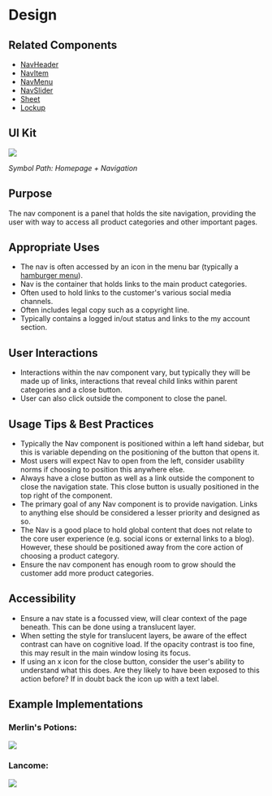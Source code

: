 # Design

## Related Components

- [NavHeader](#!/NavHeader)
- [NavItem](#!/NavItem)
- [NavMenu](#!/NavMenu)
- [NavSlider](#!/NavSlider)
- [Sheet](#!/Sheet)
- [Lockup](#!/Lockup)

## UI Kit

![](../../assets/images/components/nav/nav-uikit.png)

*Symbol Path: Homepage + Navigation*

## Purpose

The nav component is a panel that holds the site navigation, providing the user with way to access all product categories and other important pages.

## Appropriate Uses

- The nav is often accessed by an icon in the menu bar (typically a [hamburger menu](#!/HamburgerMenu)).
- Nav is the container that holds links to the main product categories.
- Often used to hold links to the customer's various social media channels.
- Often includes legal copy such as a copyright line.
- Typically contains a logged in/out status and links to the my account section.

## User Interactions

- Interactions within the nav component vary, but typically they will be made up of links, interactions that reveal child links within parent categories and a close button.
- User can also click outside the component to close the panel.

## Usage Tips & Best Practices

- Typically the Nav component is positioned within a left hand sidebar, but this is variable depending on the positioning of the button that opens it.
- Most users will expect Nav to open from the left, consider usability norms if choosing to position this anywhere else.
- Always have a close button as well as a link outside the component to close the navigation state. This close button is usually positioned in the top right of the component.
- The primary goal of any Nav component is to provide navigation. Links to anything else should be considered a lesser priority and designed as so.
- The Nav is a good place to hold global content that does not relate to the core user experience (e.g. social icons or external links to a blog). However, these should be positioned away from the core action of choosing a product category.
- Ensure the nav component has enough room to grow should the customer add more product categories.

## Accessibility

- Ensure a nav state is a focussed view, will clear context of the page beneath. This can be done using a translucent layer.
- When setting the style for translucent layers, be aware of the effect contrast can have on cognitive load. If the opacity contrast is too fine, this may result in the main window losing its focus.
- If using an x icon for the close button, consider the user's ability to understand what this does. Are they likely to have been exposed to this action before? If in doubt back the icon up with a text label.

## Example Implementations

### Merlin's Potions:

![](../../assets/images/components/nav/nav-merlins.png)

### Lancome:

![](../../assets/images/components/nav/nav-lancome.png)

